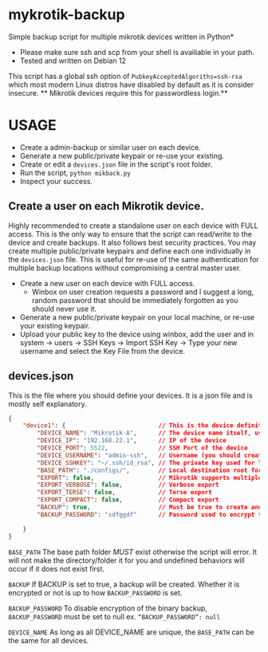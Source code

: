 # mykrotik-backup

Simple backup script for multiple mikrotik devices written in Python\*

* Please make sure ssh and scp from your shell is availiable in your path.
* Tested and written on Debian 12

This script has a global ssh option of `PubkeyAcceptedAlgoriths=ssh-rsa` which most modern Linux distros have disabled by default as it is consider insecure. ** Mikrotik devices require this for passwordless login.**

# USAGE

- Create a admin-backup or similar user on each device.
- Generate a new public/private keypair or re-use your existing.
- Create or edit a `devices.json` file in the script's root folder.
- Run the script, `python mikback.py`
- Inspect your success.


## Create a user on each Mikrotik device.

Highly recommended to create a standalone user on each device with FULL access. This is the only way to ensure that the script can read/write to the device and create backups.
It also follows best security practices. You may create multiple public/private keypairs and define each one individually in the `devices.json` file. 
This is useful for re-use of the same authentication for multiple backup locations without compromising a central master user.

- Create a new user on each device with FULL access.
  - Winbox on user creation requests a password and I suggest a long, random password that should be immediately forgotten as you should never use it.
- Generate a new public/private keypair on your local machine, or re-use your existing keypair. 
- Upload your public key to the device using winbox, add the user and in system -> users -> SSH Keys -> Import SSH Key -> Type your new username and select the Key File from the device.

## devices.json

This is the file where you should define your devices. It is a json file and is mostly self explanatory.

```json
{
    "device1": {                          // This is the device definition, it can be any unique name.
        "DEVICE_NAME": "Mikrotik-A",      // The device name itself, used in nameing the export and backup files. Also should be unique otherwise your files will overwrite each other.
        "DEVICE_IP": "192.168.22.1",      // IP of the device
        "DEVICE_PORT": 5522,              // SSH Port of the device
        "DEVICE_USERNAME": "admin-ssh",   // Username (you should create a new user with FULL access on the device)
        "DEVICE_SSHKEY": "~/.ssh/id_rsa", // The private key used for login, the default will be your user default
        "BASE_PATH": "./configs/",        // Local destination root for exports and backups.
        "EXPORT": false,                  // Mikrotik supports multiple forms when exporting. This is the "basic" export. Any export enabled will export of that type. 
        "EXPORT_VERBOSE": false,          // Verbose export
        "EXPORT_TERSE": false,            // Terse export
        "EXPORT_COMPACT": false,          // Compact export
        "BACKUP": true,                   // Must be true to create and download a Mikrotik binary .backup file
        "BACKUP_PASSWORD": "sdfggdf"      // Password used to encrypt the binary backup, set to null (no quotations) to disable encryption.

    }
}
```

`BASE_PATH`
The base path folder *MUST* exist otherwise the script will error. It will not make the directory/folder it for you and undefined behaviors will occur if it does not exist first.


`BACKUP`
If BACKUP is set to true, a backup will be created. Whether it is encrypted or not is up to how `BACKUP_PASSWORD` is set.


`BACKUP_PASSWORD`
To disable encryption of the binary backup, `BACKUP_PASSWORD` must be set to null ex. `“BACKUP_PASSWORD”: null`


`DEVICE_NAME`
As long as all DEVICE_NAME are unique, the `BASE_PATH` can be the same for all devices.

